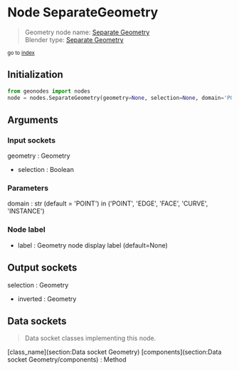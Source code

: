 
# Node SeparateGeometry

> Geometry node name: [Separate Geometry](https://docs.blender.org/manual/en/latest/modeling/geometry_nodes/material/separate_geometry.html)<br>
  Blender type: [Separate Geometry](https://docs.blender.org/api/current/bpy.types.GeometryNodeSeparateGeometry.html)
  
<sub>go to [index](/docs/index.md)</sub>

## Initialization

```python
from geonodes import nodes
node = nodes.SeparateGeometry(geometry=None, selection=None, domain='POINT', label=None)
```



## Arguments


### Input sockets

geometry : Geometry
- selection : Boolean

### Parameters

domain : str (default = 'POINT') in ('POINT', 'EDGE', 'FACE', 'CURVE', 'INSTANCE')

### Node label

- label : Geometry node display label (default=None)

## Output sockets

selection : Geometry
- inverted : Geometry

## Data sockets

> Data socket classes implementing this node.
  
[class_name](section:Data socket Geometry) [components](section:Data socket Geometry/components) : Method

